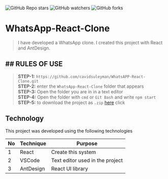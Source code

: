 ![GitHub Repo stars](https://img.shields.io/github/stars/cavidsuleyman/WhatsAPP-React-Clone?style=for-the-badge)
![GitHub watchers](https://img.shields.io/github/watchers/cavidsuleyman/WhatsAPP-React-Clone?style=for-the-badge)
![GitHub forks](https://img.shields.io/github/forks/cavidsuleyman/WhatsAPP-React-Clone?style=for-the-badge)

# WhatsApp-React-Clone

>I have developed a WhatsApp clone. I created this project with React and AntDesign.

## ## RULES OF USE

> **STEP-1:** `https://github.com/cavidsuleyman/WhatsAPP-React-Clone.git` <br/>
> **STEP-2:**  enter the `WhatsApp-React-Clone` folder that appears <br/>
> **STEP-3:**  Open the folder you are in in a text editor <br/>
> **STEP-4:**  Open the folder with `cmd` or `Git Bash` and write `npm start` <br/>
> **STEP-5:**  to download the project as `.zip`  [here](https://github.com/cavidsuleyman/WhatsAPP-React-Clone/archive/refs/heads/master.zip) click <br/>


## Technology

This project was developed using the following technologies

| No | Technique | Purpose |
| - | ---------- | --------------------- |
| 1 | React | Create this system |
| 2 | VSCode | Text editor used in the project |
| 3 | AntDesign | React UI library |
